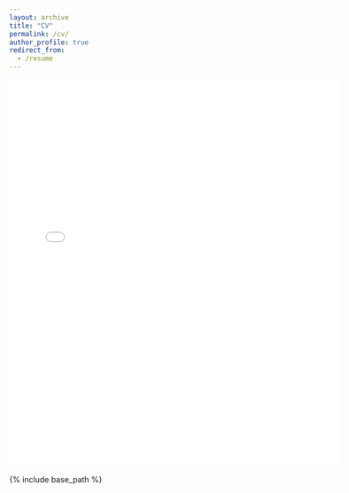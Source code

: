 ```yaml
---
layout: archive
title: "CV"
permalink: /cv/
author_profile: true
redirect_from:
  - /resume
---
```


<embed src="{{ site.baseurl }}/files/KimCV2024.pdf" width="600" height ="700" type="application/pdf">

{% include base_path %}

